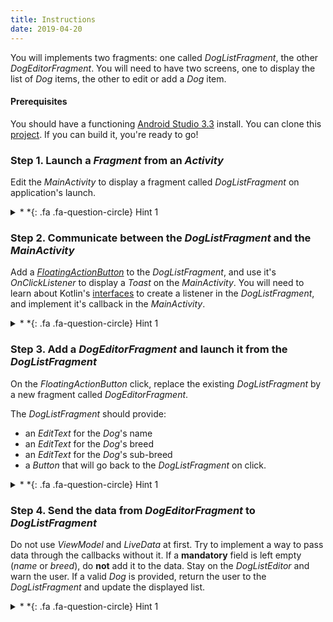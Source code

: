 ```yaml
---
title: Instructions
date: 2019-04-20
---
```


You will implements two fragments: one called *DogListFragment*, the other *DogEditorFragment*.
You will need to have two screens, one to display the list of *Dog* items, the other to edit or add a *Dog* item.

#### Prerequisites
You should have a functioning [Android Studio 3.3](https://developer.android.com/studio) install.
You can clone this [project](https://github.com/CamilleBC/android-kotlin-basics/tree/1dee2ad0bb9143cf2ef9eb81c39977aa59e75fb7).
If you can build it, you're ready to go!

### Step 1. Launch a *Fragment* from an *Activity*
Edit the *MainActivity* to display a fragment called *DogListFragment* on application's launch.

<details>

<summary >
<a class=".btn .btn-primary">
    *&nbsp;*{: .fa .fa-question-circle} Hint 1
</a>
</summary>

**Hint #1**: See the [FragmentManager](https://developer.android.com/reference/kotlin/androidx/fragment/app/FragmentManager) and [FragmentTransaction](https://developer.android.com/reference/kotlin/androidx/fragment/app/FragmentManager) doc to add a fragment.

  <details>

  <summary >
  <a class=".btn .btn-primary">
    *&nbsp;*{: .fa .fa-question-circle} Hint 2
  </a>
  </summary>

  **Hint #2**: You need to inflate the fragment inside a container in the parent activity's layout.

  </details>

  [**Clone the solution**](https://github.com/CamilleBC/android-kotlin-basics/tree/caaae274a959dba10cbf59d0d78646be1d175713)

</details>

### Step 2. Communicate between the *DogListFragment* and the *MainActivity*
Add a [*FloatingActionButton*](https://developer.android.com/guide/topics/ui/floating-action-button) to the *DogListFragment*, and use it's *OnClickListener* to display a *Toast* on the *MainActivity*.
You will need to learn about Kotlin's [interfaces](https://kotlinlang.org/docs/reference/interfaces.html#interfaces) to create a listener in the *DogListFragment*, and implement it's callback in the *MainActivity*.

<details>

<summary >
<a class=".btn .btn-primary">
  *&nbsp;*{: .fa .fa-question-circle} Hint 1
</a>
</summary>

**Hint #1**: Setup an `interface` called *OnAddClickListener* in the fragment with a function called *onAddClick()*, and implement it in the activity that calls the fragment. You need to add that *onAddClick()* callback to the button's *setOnClickListener*. Check [this StackOverflow question](https://stackoverflow.com/questions/44301301/android-how-to-achieve-setonclicklistener-in-kotlin) to see a button click listener.

  <details>

  <summary >
  <a class=".btn .btn-primary">
    *&nbsp;*{: .fa .fa-question-circle} Hint 2
  </a>
  </summary>

  **Hint #2**: You need to pass a reference to parent's activity's implementation to the fragment. That means you need to have a variable of type `OnAddClickListener` that will hold the reference to the callback when the activity is attached.

  </details>

[**Clone the solution**](https://github.com/CamilleBC/android-kotlin-basics/tree/6fc9f652e8fd06237e1f37eadab28f5d7fc3c9cc)

</details>

### Step 3. Add a *DogEditorFragment* and launch it from the *DogListFragment*
On the *FloatingActionButton* click, replace the existing *DogListFragment* by a new fragment called *DogEditorFragment*.

The *DogListFragment* should provide:

 - an *EditText* for the *Dog*'s name
 - an *EditText* for the *Dog*'s breed
 - an *EditText* for the *Dog*'s sub-breed
 - a *Button* that will go back to the *DogListFragment* on click.

<details>

<summary >
<a class=".btn .btn-primary">
  *&nbsp;*{: .fa .fa-question-circle} Hint 1
</a>
</summary>

**Hint #1**: See the [FragmentManager](https://developer.android.com/reference/kotlin/androidx/fragment/app/FragmentManager) and [FragmentTransaction](https://developer.android.com/reference/kotlin/androidx/fragment/app/FragmentManager) doc to replace the fragment.

  <details>

  <summary >
  <a class=".btn .btn-primary">
    *&nbsp;*{: .fa .fa-question-circle} Hint 2
  </a>
  </summary>

  **Hint #2**: Just do what you have done for the previous fragment: create a listener, implement a callback, and use it to manage the fragments in the activity.

  </details>

  [**Clone the solution**]()

</details>

### Step 4. Send the data from *DogEditorFragment*  to *DogListFragment*
Do not use *ViewModel* and *LiveData* at first. Try to implement a way to pass data through the callbacks without it. 
If a **mandatory** field is left empty (*name* or *breed*), do **not** add it to the data. Stay on the *DogListEditor* and warn the user.
If a valid *Dog* is provided, return the user to the *DogListFragment* and update the displayed list.

<details>

<summary >
<a class=".btn .btn-primary">
  *&nbsp;*{: .fa .fa-question-circle} Hint 1
</a>
</summary>

**Hint #1:** See the  [*@Parcelize*](https://kotlinlang.org/docs/tutorials/android-plugin.html#parcelable) kotlin implementation, and use it to parcel the *Dog* item list and send it to the fragments.

  <details>

  <summary >
  <a class=".btn .btn-primary">
    *&nbsp;*{: .fa .fa-question-circle} Hint 2
  </a>
  </summary>

  **Hint #2:** See [this](https://stackoverflow.com/questions/46551228/how-to-pass-and-get-value-from-fragment-and-activity) StackOverflow answer if you don't know where to begin when sending data from one fragment to the other.

  </details>

  [**Clone the solution**]()
</details>